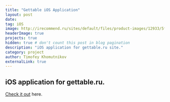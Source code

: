 ```yaml
---
title: "Gettable iOS Application"
layout: post
date:
tag: iOS
image: http://irecommend.ru/sites/default/files/product-images/12933/5fm7NVPDOKyJYZSTKu8dMA.png
headerImage: true
projects: true
hidden: true # don't count this post in blog pagination
description: "iOS application for gettable.ru site."
category: project
author: Timofey Khomutnikov
externalLink: true
---
```

iOS application for gettable.ru.
---

[Check it out](https://itunes.apple.com/ru/app/gettable-lucsie-restorany/id806188192?l=en&mt=8&lipi=urn%3Ali%3Apage%3Ad_flagship3_profile_view_base%3B3yyKIiPuRqyJdzR0IF5zWA%3D%3D) here.
